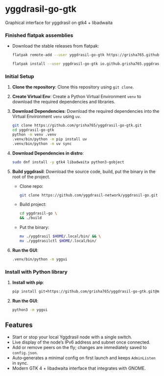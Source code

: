 # yggdrasil-go-gtk
Graphical interface for yggdrasil on gtk4 + libadwaita

### Finished flatpak assemblies

- Download the stable releases from flatpak:
    ```bash
    flatpak remote-add --user yggdrasil-go-gtk https://grisha765.github.io/yggdrasil-go-gtk/grisha765.flatpakrepo
    ```
    ```bash
    flatpak install --user yggdrasil-go-gtk io.github.grisha765.yggdrasil-go-gtk
    ```

### Initial Setup

1. **Clone the repository**: Clone this repository using `git clone`.
2. **Create Virtual Env**: Create a Python Virtual Environment `venv` to download the required dependencies and libraries.
3. **Download Dependencies**: Download the required dependencies into the Virtual Environment `venv` using `uv`.
    ```bash
    git clone https://github.com/grisha765/yggdrasil-go-gtk.git
    cd yggdrasil-go-gtk
    python -m venv .venv
    .venv/bin/python -m pip install uv
    .venv/bin/python -m uv sync
    ```

4. **Download Dependencies in distro**:
    ```bash
    sudo dnf install -y gtk4 libadwaita python3-gobject
    ```

5. **Build yggdrasil**: Download the source code, build, put the binary in the root of the project.
    - Clone repo:
        ```bash
        git clone https://github.com/yggdrasil-network/yggdrasil-go.git
        ```
    - Build project:
        ```bash
        cd yggdrasil-go \
        && ./build
        ```
    - Put the binary:
        ```bash
        mv ./yggdrasil $HOME/.local/bin/ && \
        mv ./yggdrasilctl $HOME/.local/bin/
        ```

6. **Run the GUI**:
    ```bash
    .venv/bin/python -m yggui
    ```

### Install with Python library

1. **Install with pip**:
    ```bash
    pip install git+https://github.com/grisha765/yggdrasil-go-gtk.git@main#egg=yggdrasil-go-gtk
    ```

2. **Run the GUI**:
    ```bash
    python3 -m yggui
    ```

## Features

- Start or stop your local Yggdrasil node with a single switch.
- Live display of the node’s IPv6 address and subnet once connected.
- Add or remove peers on the fly; changes are immediately saved to `config.json`.
- Auto‑generates a minimal config on first launch and keeps `AdminListen` in sync.
- Modern GTK 4 + libadwaita interface that integrates with GNOME.
